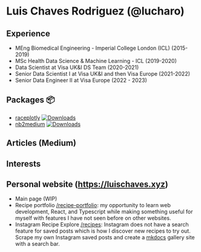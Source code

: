 # Luis Chaves Rodriguez (@lucharo)

## Experience

- MEng Biomedical Engineering - Imperial College London (ICL) (2015-2019)
- MSc Health Data Science & Machine Learning - ICL (2019-2020)
- Data Scientist at Visa UK&I DS Team (2020-2021)
- Senior Data Scientist I at Visa UK&I and then Visa Europe (2021-2022)
- Senior Data Engineer II at Visa Europe (2022 - 2023)

## Packages 📦

- [raceplotly](https://github.com/lucharo/raceplotly) [![Downloads](https://pepy.tech/badge/raceplotly)](https://pepy.tech/project/raceplotly)
- [nb2medium](https://github.com/lucharo/nb2medium) [![Downloads](https://pepy.tech/badge/nb2medium)](https://pepy.tech/project/nb2medium)

## Articles (Medium)

## Interests

## Personal website (https://luischaves.xyz)

- Main page (WIP)
- Recipe portfolio [/recipe-portfolio](https://luischaves.xyz/recipe-portfolio): my opportunity to learn web development, React, and Typescript while making something useful for myself with features I have not seen before on other websites.
- Instagram Recipe Explore [/recipes](https://luischaves.xyz/recipes): Instagram does not have a search feature for saved posts which is how I discover new recipes to try out. Scrape my own Instagram saved posts and create a [mkdocs](https://github.com/mkdocs/mkdocs) gallery site with a search bar.

<!--
**lucharo/lucharo** is a ✨ _special_ ✨ repository because its `README.md` (this file) appears on your GitHub profile.

Here are some ideas to get you started:

- 🔭 I’m currently working on ...
- 🌱 I’m currently learning ...
- 👯 I’m looking to collaborate on ...
- 🤔 I’m looking for help with ...
- 💬 Ask me about ...
- 📫 How to reach me: ...
- 😄 Pronouns: ...
- ⚡ Fun fact: ...
-->
